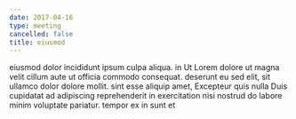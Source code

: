 ```yaml
---
date: 2017-04-16
type: meeting
cancelled: false
title: eiusmod
---
```

eiusmod dolor incididunt ipsum culpa aliqua. in Ut Lorem dolore ut magna velit cillum aute ut officia commodo consequat. deserunt eu sed elit, sit ullamco dolor dolore mollit. sint esse aliquip amet, Excepteur quis nulla Duis cupidatat ad adipiscing reprehenderit in exercitation nisi nostrud do labore minim voluptate pariatur. tempor ex in sunt et